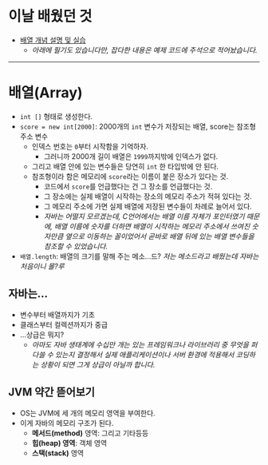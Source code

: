 ﻿# 이날 배웠던 것

- [배열 개념 설명 및 실습](/221011-_JAVA_AND_ETC/221025/javastudy56/javastudy/src/javastudy/Java25.java)
    - *아래에 필기도 있습니다만, 잡다한 내용은 예제 코드에 주석으로 적어놨습니다.*

---

# 배열(Array)

- `int []` 형태로 생성한다.
- `score = new int[2000]`: 2000개의 `int` 변수가 저장되는 배열, score는 참조형 주소 변수
    - 인덱스 번호는 `0`부터 시작함을 기억하자.
        - 그러니까 2000개 길이 배열은 `1999`까지밖에 인덱스가 없다.
    - 그리고 배열 안에 있는 변수들은 당연히 `int` 한 타입밖에 안 된다.
    - 참조형이라 함은 메모리에 `score`라는 이름이 붙은 장소가 있다는 것.
        - 코드에서 `score`를 언급했다는 건 그 장소를 언급했다는 것.
        - 그 장소에는 실제 배열이 시작하는 장소의 메모리 주소가 적혀 있다는 것.
        - 그 메모리 주소에 가면 실제 배열에 저장된 변수들이 차례로 늘어서 있다.
        - *자바는 어떨지 모르겠는데, C언어에서는 배열 이름 자체가 포인터였기 때문에, 배열 이름에 숫자를 더하면 배열이 시작하는 메모리 주소에서 쓰여진 숫자만큼 옆으로 이동하는 꼴이었어서 곧바로 배열 뒤에 있는 배열 변수들을 참조할 수 있었습니다.*
- `배열.length`: 배열의 크기를 말해 주는 메소...드? *저는 메소드라고 배웠는데 자바는 처음이니 몰?루*

## 자바는...

- 변수부터 배열까지가 기초
- 클래스부터 컬렉션까지가 중급
- ...상급은 뭐지?
    - *아마도 자바 생태계에 수십만 개는 있는 프레임워크나 라이브러리 중 무엇을 퍼다쓸 수 있는지 결정해서 실제 애플리케이션이나 서버 환경에 적용해서 코딩하는 상황이 되면 그게 상급이 아닐까 합니다.*

## JVM 약간 뜯어보기

- OS는 JVM에 세 개의 메모리 영역을 부여한다.
- 이게 자바의 메모리 구조가 된다.
    - **메서드(method)** 영역: 그리고 기타등등
    - **힙(heap) 영역**: 객체 영역
    - **스택(stack)** 영역